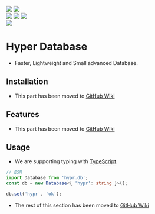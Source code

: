 <div>
  <p>
    <a href='https://github.com/erqeweew/hyprdb/actions/workflows/npm-publish.yml'><img src='https://github.com/erqeweew/hyprdb/actions/workflows/npm-publish.yml/badge.svg'/></a>
    <a href='https://github.com/erqeweew/hyprdb/actions/workflows/github-code-scanning/codeql'><img src='https://github.com/erqeweew/hyprdb/actions/workflows/github-code-scanning/codeql/badge.svg'/></a>
    <br/>
    <a href='https://npmjs.com/hypr.db'><img src='https://img.shields.io/npm/v/hypr.db'/></a>
    <a href='https://npmjs.com/hypr.db'><img src='https://img.shields.io/npm/l/hypr.db'/></a>
    <a href='https://socket.dev/npm/package/hypr.db/issues'><img src='https://socket.dev/api/badge/npm/package/hypr.db'/></a>
    <br/>
    <a href='https://npmjs.com/hypr.db'><img src='https://img.shields.io/github/issues/erqeweew/hyprdb'/></a>
  </p>
</div>

# Hyper Database

- Faster, Lightweight and Small advanced Database.

## Installation

- This part has been moved to [GitHub Wiki](https://github.com/erqeweew/hyprdb/wiki)

## Features

- This part has been moved to [GitHub Wiki](https://github.com/erqeweew/hyprdb/wiki)

## Usage

- We are supporting typing with [TypeScript](https://typescriptlang.org).

```ts
// ESM
import Database from 'hypr.db';
const db = new Database<{ 'hypr': string }>();

db.set('hypr', 'ok');
```

- The rest of this section has been moved to [GitHub Wiki](https://github.com/erqeweew/hyprdb/wiki)
